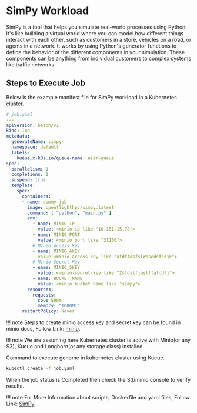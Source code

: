 # SimPy Workload
SimPy is a tool that helps you simulate real-world processes using Python. It's like building a virtual world where you can model how different things interact with each other, such as customers in a store, vehicles on a road, or agents in a network. It works by using Python's generator functions to define the behavior of the different components in your simulation. These components can be anything from individual customers to complex systems like traffic networks.


## Steps to Execute Job
Below is the example manifest file for SimPy workload in a Kubernetes cluster.
```yaml
# job.yaml
---
apiVersion: batch/v1
kind: Job
metadata:
  generateName: simpy-
  namespace: default
  labels:
    kueue.x-k8s.io/queue-name: user-queue
spec:
  parallelism: 1
  completions: 1
  suspend: true
  template:
    spec:
      containers:
      - name: dummy-job
        image: openflighthpc/simpy:latest
        command: [ "python", "main.py" ]
        env:
          - name: MINIO_IP
            value: <minio ip like "10.151.15.78">
          - name: MINIO_PORT
            value: <minio port like "31100">
          # Minio Access Key   
          - name: MINIO_AKEY
            value:<minio-access-key like "afdfAdsfslWssedsfsdjE">
          # Minio Secret Key   
          - name: MINIO_SKEY
            value: <minio-secret-key like "Zsfdslfjaslffafddfj">
          - name: BUCKET_NAME
            value: <minio bucket name like "simpy">
        resources:
          requests:
            cpu: 500m
            memory: "1000Mi"
      restartPolicy: Never
```

!!! note
    Steps to create minio access key and secret key can be found in minio docs, Follow Link: [minio](./minio.md#create-access-key-and-secret-key).

!!! note
    We are assuming here Kubernetes cluster is active with Minio(or any S3), Kueue and Longhorn(or any storage class) installed.

Command to execute genome in kubernetes cluster using Kueue.

```bash
kubectl create -f job.yaml
```

When the job status is Completed then check the S3/minio console to verify results.

!!! note
    For More Information about scripts, Dockerfile and yaml files, Follow Link: [SimPy](https://github.com/openflighthpc/hpc-on-k8s/tree/main/workloads/simpy)